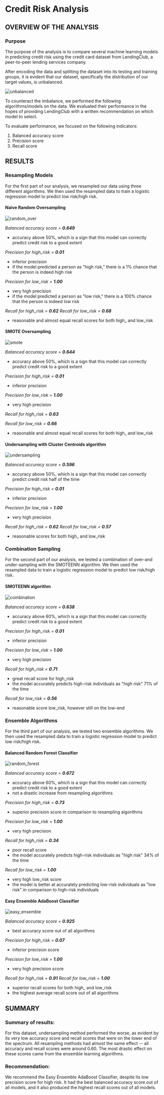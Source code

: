 # Credit Risk Analysis

## OVERVIEW OF THE ANALYSIS

### Purpose

The purpose of the analysis is to compare several machine learning models in predicting credit risk using the credit card dataset from LendingClub, a peer-to-peer lending services company. 

After encoding the data and splitting the dataset into its testing and training groups, it is evident that our dataset, specifically the distribution of our target values, is unbalanced. 

![unbalanced](/Resources/unbalanced.png)

To counteract the imbalance, we performed the following algorithms/models on the data. We evaluated their performance in the hopes of providing LendingClub with a written recommendation on which model to select. 

To evaluate performance, we focused on the following indicators:

1. Balanced accuracy score
2. Precision score
3. Recall score


## RESULTS

### Resampling Models

For the first part of our analysis, we resampled our data using three different algorithms. We then used the resampled data to train a logistic regression model to predict low risk/high risk. 

#### Naive Random Oversampling
![random_over](/Resources/random_over.png)

*Balanced accuracy score = **0.649***
- accuracy above 50%, which is a sign that this model can correctly predict credit risk to a good extent

*Precision for high_risk = **0.01***
- inferior precision
- if the model predicted a person as "high risk," there is a 1% chance that the person is indeed high risk

*Precision for low_risk = **1.00***
- very high precision
- if the model predicted a person as "low risk," there is a 100% chance that the person is indeed low risk 

*Recall for high_risk = **0.62***
*Recall for low_risk = **0.68***
- reasonable and almost equal recall scores for both high_ and low_risk


#### SMOTE Oversampling
![smote](/Resources/smote.png)

*Balanced accuracy score = **0.644***
- accuracy above 50%, which is a sign that this model can correctly predict credit risk to a good extent

*Precision for high_risk = **0.01***
- inferior precision

*Precision for low_risk = **1.00***
- very high precision

*Recall for high_risk = **0.63***

*Recall for low_risk = **0.66***
- reasonable and almost equal recall scores for both high_ and low_risk


#### Undersampling with Cluster Centroids algorithm
![undersampling](/Resources/undersampling.png)

*Balanced accuracy score = **0.596***
- accuracy above 50%, which is a sign that this model can correctly predict credit risk half of the time

*Precision for high_risk = **0.01***
- inferior precision

*Precision for low_risk = **1.00***
- very high precision

*Recall for high_risk = **0.62***
*Recall for low_risk = **0.57***
- reasonable scores for both high_ and low_risk


### Combination Sampling

For the second part of our analysis, we tested a combination of over-and under-sampling with the SMOTEENN algorithm. We then used the resampled data to train a logistic regression model to predict low risk/high risk. 

#### SMOTEENN algorithm 
![combination](/Resources/combination.png)

*Balanced accuracy score = **0.638***
- accuracy above 60%, which is a sign that this model can correctly predict credit risk to a good extent

*Precision for high_risk = **0.01***
- inferior precision

*Precision for low_risk = **1.00***
- very high precision

*Recall for high_risk = **0.71***
- great recall score for high_risk
- the model accurately predicts high-risk individuals as "high risk" 71% of the time 

*Recall for low_risk = **0.56***
- reasonable score low_risk, however still on the low-end


### Ensemble Algorithms

For the third part of our analysis, we tested two ensemble algorithms. We then used the resampled data to train a logistic regression model to predict low risk/high risk. 

#### Balanced Random Forest Classifier
![random_forest](/Resources/random_forest.png)

*Balanced accuracy score = **0.672***
- accuracy above 60%, which is a sign that this model can correctly predict credit risk to a good extent
- not a drastic increase from resampling algorithms

*Precision for high_risk = **0.73***
- superior precision score in comparison to resampling algorithms

*Precision for low_risk = **1.00***
- very high precision

*Recall for high_risk = **0.34***
- poor recall score
- the model accurately predicts high-risk individuals as "high risk" 34% of the time 

*Recall for low_risk = **1.00***
- very high low_risk score
- the model is better at accurately predicting low-risk individuals as "low risk" in comparison to high-risk individuals


#### Easy Ensemble AdaBoost Classifier
![easy_ensemble](/Resources/easy_ensemble.png)

*Balanced accuracy score = **0.925***
- best accuracy score out of all algorithms 

*Precision for high_risk = **0.07***
- inferior precision score

*Precision for low_risk = **1.00***
- very high precision score

*Recall for high_risk = **0.91***
*Recall for low_risk = **1.00***
- superior recall scores for both high_ and low_risk  
- the highest average recall score out of all algorithms


## SUMMARY

### Summary of results:

For this dataset, undersampling method performed the worse, as evident by its very low accuracy score and recall scores that were on the lower end of the spectrum.
All resampling methods had almost the same effect -- all accuracy and recall scores were around 0.60. The most drastic effect on these scores came from the ensemble learning algorithms. 

### Recommendation: 

We recommend the Easy Ensemble AdaBoost Classifier, despite its low precision score for high risk. It had the best balanced accuracy score out of all models, and it also produced the highest recall scores out of all models. 
